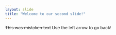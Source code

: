 ```yaml
---
layout: slide
title: "Welcome to our second slide!"
---
```

~~This was mistaken text~~
Use the left arrow to go back!
